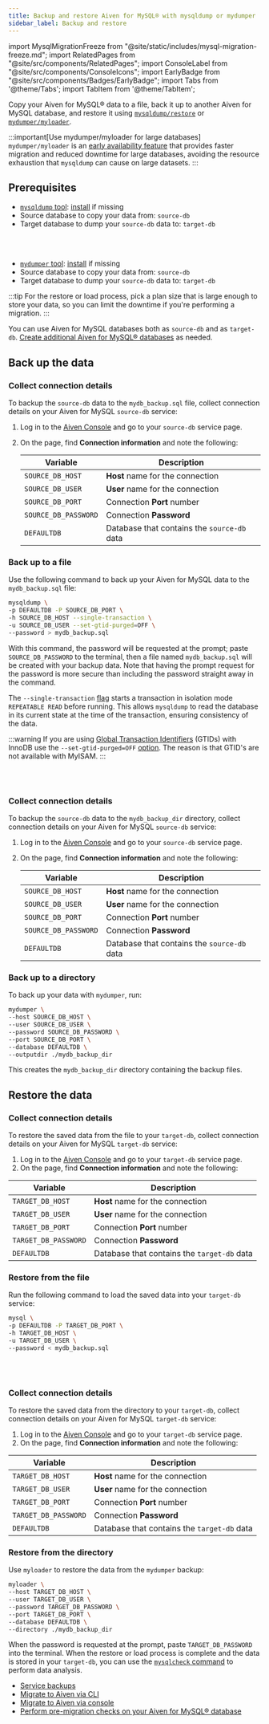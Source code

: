 ```yaml
---
title: Backup and restore Aiven for MySQL® with mysqldump or mydumper
sidebar_label: Backup and restore
---
```


import MysqlMigrationFreeze from "@site/static/includes/mysql-migration-freeze.md";
import RelatedPages from "@site/src/components/RelatedPages";
import ConsoleLabel from "@site/src/components/ConsoleIcons";
import EarlyBadge from "@site/src/components/Badges/EarlyBadge";
import Tabs from '@theme/Tabs';
import TabItem from '@theme/TabItem';

Copy your Aiven for MySQL® data to a file, back it up to another Aiven for MySQL database, and restore it using [`mysqldump/restore`](https://dev.mysql.com/doc/refman/8.0/en/mysqldump.html) or [`mydumper/myloader`](https://github.com/mydumper/mydumper).

:::important[Use mydumper/myloader for large databases]
`mydumper/myloader` is an
[early availability feature](/docs/platform/concepts/service-and-feature-releases) that
provides faster migration and reduced downtime for large databases, avoiding the resource
exhaustion that `mysqldump` can cause on large datasets.
:::

## Prerequisites

<Tabs groupId="group1">
<TabItem value="1" label="mysqldump/restore" default>

-   [`mysqldump` tool](https://dev.mysql.com/doc/refman/8.4/en/mysqldump.html):
    [install](https://dev.mysql.com/doc/mysql-shell/8.0/en/mysql-shell-install.html) if
    missing
-   Source database to copy your data from: `source-db`
-   Target database to dump your `source-db` data to: `target-db`

</TabItem>
<TabItem value="2" label="mydumper/myloader">

<EarlyBadge/>

<br />
<br />

-   [`mydumper` tool](https://github.com/mydumper/mydumper):
    [install](https://mydumper.github.io/mydumper/docs/html/installing.html) if missing
-   Source database to copy your data from: `source-db`
-   Target database to dump your `source-db` data to: `target-db`

</TabItem>
</Tabs>

:::tip
For the restore or load process, pick a plan size that is large
enough to store your data, so you can limit the downtime if you're
performing a migration.
:::

You can use Aiven for MySQL databases both as `source-db` and as `target-db`.
[Create additional Aiven for MySQL® databases](/docs/products/mysql/howto/create-database)
as needed.

<MysqlMigrationFreeze/>

## Back up the data

<Tabs groupId="group1">
<TabItem value="1" label="mysqldump" default>

### Collect connection details

To backup the `source-db` data to the `mydb_backup.sql` file, collect
connection details on your Aiven for MySQL `source-db` service:

1. Log in to the [Aiven Console](https://console.aiven.io/) and go to your `source-db`
   service page.
1. On the <ConsoleLabel name="overview"/> page, find **Connection information** and note
   the following:

    | Variable             | Description                                 |
    | -------------------- | ------------------------------------------- |
    | `SOURCE_DB_HOST`     | **Host** name for the connection            |
    | `SOURCE_DB_USER`     | **User** name for the connection            |
    | `SOURCE_DB_PORT`     | Connection **Port** number                  |
    | `SOURCE_DB_PASSWORD` | Connection **Password**                     |
    | `DEFAULTDB`          | Database that contains the `source-db` data |

### Back up to a file

Use the following command to back up your Aiven for MySQL data to the `mydb_backup.sql`
file:

```bash
mysqldump \
-p DEFAULTDB -P SOURCE_DB_PORT \
-h SOURCE_DB_HOST --single-transaction \
-u SOURCE_DB_USER --set-gtid-purged=OFF \
--password > mydb_backup.sql
```

With this command, the password will be requested at the prompt; paste
`SOURCE_DB_PASSWORD` to the terminal, then a file named
`mydb_backup.sql` will be created with your backup data. Note that
having the prompt request for the password is more secure than including
the password straight away in the command.

The `--single-transaction`
[flag](https://dev.mysql.com/doc/refman/8.0/en/mysqldump.html#option_mysqldump_single-transaction)
starts a transaction in isolation mode `REPEATABLE READ` before running.
This allows `mysqldump` to read the database in its current state at the
time of the transaction, ensuring consistency of the data.

:::warning
If you are using [Global Transaction
Identifiers](https://dev.mysql.com/doc/refman/5.7/en/replication-gtids-concepts.html)
(GTIDs) with InnoDB use the `--set-gtid-purged=OFF`
[option](https://dev.mysql.com/doc/refman/8.0/en/mysqldump.html#option_mysqldump_set-gtid-purged).
The reason is that GTID's are not available with MyISAM.
:::

</TabItem>
<TabItem value="2" label="mydumper">

<EarlyBadge/>

<br />
<br />

### Collect connection details

To backup the `source-db` data to the `mydb_backup_dir` directory, collect
connection details on your Aiven for MySQL `source-db` service:

1. Log in to the [Aiven Console](https://console.aiven.io/) and go to your `source-db`
   service page.
1. On the <ConsoleLabel name="overview"/> page, find **Connection information** and note
   the following:

    | Variable             | Description                                 |
    | -------------------- | ------------------------------------------- |
    | `SOURCE_DB_HOST`     | **Host** name for the connection            |
    | `SOURCE_DB_USER`     | **User** name for the connection            |
    | `SOURCE_DB_PORT`     | Connection **Port** number                  |
    | `SOURCE_DB_PASSWORD` | Connection **Password**                     |
    | `DEFAULTDB`          | Database that contains the `source-db` data |

### Back up to a directory

To back up your data with `mydumper`, run:

```bash
mydumper \
--host SOURCE_DB_HOST \
--user SOURCE_DB_USER \
--password SOURCE_DB_PASSWORD \
--port SOURCE_DB_PORT \
--database DEFAULTDB \
--outputdir ./mydb_backup_dir
```

This creates the `mydb_backup_dir` directory containing the backup files.

</TabItem>
</Tabs>

## Restore the data

<Tabs groupId="group1">
<TabItem value="1" label="mysqldump/restore" default>

### Collect connection details

To restore the saved data from the file to your `target-db`, collect
connection details on your Aiven for MySQL `target-db` service:

1. Log in to the [Aiven Console](https://console.aiven.io/) and go to your `target-db`
   service page.
1. On the <ConsoleLabel name="overview"/> page, find **Connection information** and note
   the following:

  | Variable             | Description                                 |
  | -------------------- | ------------------------------------------- |
  | `TARGET_DB_HOST`     | **Host** name for the connection            |
  | `TARGET_DB_USER`     | **User** name for the connection            |
  | `TARGET_DB_PORT`     | Connection **Port** number                  |
  | `TARGET_DB_PASSWORD` | Connection **Password**                     |
  | `DEFAULTDB`          | Database that contains the `target-db` data |

### Restore from the file

Run the following command to load the saved data into your `target-db` service:

```bash
mysql \
-p DEFAULTDB -P TARGET_DB_PORT \
-h TARGET_DB_HOST \
-u TARGET_DB_USER \
--password < mydb_backup.sql
```

</TabItem>
<TabItem value="2" label="myloader">

<EarlyBadge/>

<br />
<br />

### Collect connection details

To restore the saved data from the directory to your `target-db`, collect
connection details on your Aiven for MySQL `target-db` service:

1. Log in to the [Aiven Console](https://console.aiven.io/) and go to your `target-db`
   service page.
1. On the <ConsoleLabel name="overview"/> page, find **Connection information** and note
   the following:

  | Variable             | Description                                 |
  | -------------------- | ------------------------------------------- |
  | `TARGET_DB_HOST`     | **Host** name for the connection            |
  | `TARGET_DB_USER`     | **User** name for the connection            |
  | `TARGET_DB_PORT`     | Connection **Port** number                  |
  | `TARGET_DB_PASSWORD` | Connection **Password**                     |
  | `DEFAULTDB`          | Database that contains the `target-db` data |

### Restore from the directory

Use `myloader` to restore the data from the `mydumper` backup:

```bash
myloader \
--host TARGET_DB_HOST \
--user TARGET_DB_USER \
--password TARGET_DB_PASSWORD \
--port TARGET_DB_PORT \
--database DEFAULTDB \
--directory ./mydb_backup_dir
```

</TabItem>
</Tabs>

When the password is requested at the prompt, paste `TARGET_DB_PASSWORD` into the terminal.
When the restore or load process is complete and the data is stored in your `target-db`,
you can use the
[`mysqlcheck` command](https://dev.mysql.com/doc/refman/8.0/en/mysqlcheck.html) to
perform data analysis.

<RelatedPages/>

- [Service backups](/docs/platform/concepts/service_backups#aiven-for-mysql)
- [Migrate to Aiven via CLI](/docs/products/mysql/howto/migrate-from-external-mysql)
- [Migrate to Aiven via console](/docs/products/mysql/howto/migrate-db-to-aiven-via-console)
- [Perform pre-migration checks on your Aiven for MySQL® database](/docs/products/mysql/howto/do-check-service-migration)
